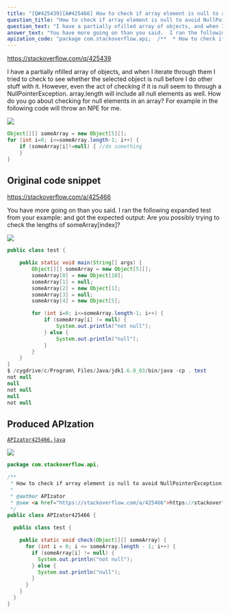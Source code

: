 ```yaml
---
title: "[Q#425439][A#425466] How to check if array element is null to avoid NullPointerException in Java"
question_title: "How to check if array element is null to avoid NullPointerException in Java"
question_text: "I have a partially nfilled array of objects, and when I iterate through them I tried to check to see whether the selected object is null before I do other stuff with it. However, even the act of checking if it is null seem to through a NullPointerException. array.length will include all null elements as well. How do you go about checking for null elements in an array? For example in the following code will throw an NPE for me."
answer_text: "You have more going on than you said.  I ran the following expanded test from your example: and got the expected output: Are you possibly trying to check the lengths of someArray[index]?"
apization_code: "package com.stackoverflow.api;  /**  * How to check if array element is null to avoid NullPointerException in Java  *  * @author APIzator  * @see <a href=\"https://stackoverflow.com/a/425466\">https://stackoverflow.com/a/425466</a>  */ public class APIzator425466 {    public class test {      public static void check(Object[][] someArray) {       for (int i = 0; i <= someArray.length - 1; i++) {         if (someArray[i] != null) {           System.out.println(\"not null\");         } else {           System.out.println(\"null\");         }       }     }   } }"
---
```


https://stackoverflow.com/q/425439

I have a partially nfilled array of objects, and when I iterate through them I tried to check to see whether the selected object is null before I do other stuff with it. However, even the act of checking if it is null seem to through a NullPointerException. array.length will include all null elements as well. How do you go about checking for null elements in an array? For example in the following code will throw an NPE for me.


<div class="code-logo"><img src="/stackoverflow.png" /></div>

```java
Object[][] someArray = new Object[5][];
for (int i=0; i<=someArray.length-1; i++) {
    if (someArray[i]!=null) { //do something
    } 
}
```


## Original code snippet

https://stackoverflow.com/a/425466

You have more going on than you said.  I ran the following expanded test from your example:
and got the expected output:
Are you possibly trying to check the lengths of someArray[index]?

<div class="code-logo"><img src="/stackoverflow.png" /></div>

```java
public class test {

    public static void main(String[] args) {
        Object[][] someArray = new Object[5][];
        someArray[0] = new Object[10];
        someArray[1] = null;
        someArray[2] = new Object[1];
        someArray[3] = null;
        someArray[4] = new Object[5];

        for (int i=0; i<=someArray.length-1; i++) {
            if (someArray[i] != null) {
                System.out.println("not null");
            } else {
                System.out.println("null");
            }
        }
    }
}
$ /cygdrive/c/Program\ Files/Java/jdk1.6.0_03/bin/java -cp . test
not null
null
not null
null
not null
```

## Produced APIzation

[`APIzator425466.java`](https://github.com/pasqualesalza/apization-temp-data/raw/master/search/APIzator425466.java)

<div class="code-logo"><img src="/apizator.png" /></div>

```java
package com.stackoverflow.api;

/**
 * How to check if array element is null to avoid NullPointerException in Java
 *
 * @author APIzator
 * @see <a href="https://stackoverflow.com/a/425466">https://stackoverflow.com/a/425466</a>
 */
public class APIzator425466 {

  public class test {

    public static void check(Object[][] someArray) {
      for (int i = 0; i <= someArray.length - 1; i++) {
        if (someArray[i] != null) {
          System.out.println("not null");
        } else {
          System.out.println("null");
        }
      }
    }
  }
}

```